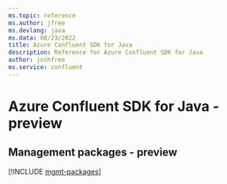 ```yaml
---
ms.topic: reference
ms.author: jfree
ms.devlang: java
ms.data: 08/23/2022
title: Azure Confluent SDK for Java
description: Reference for Azure Confluent SDK for Java
author: joshfree
ms.service: confluent
---
```

# Azure Confluent SDK for Java - preview

## Management packages - preview
[!INCLUDE [mgmt-packages](confluent-mgmt-index.md)]